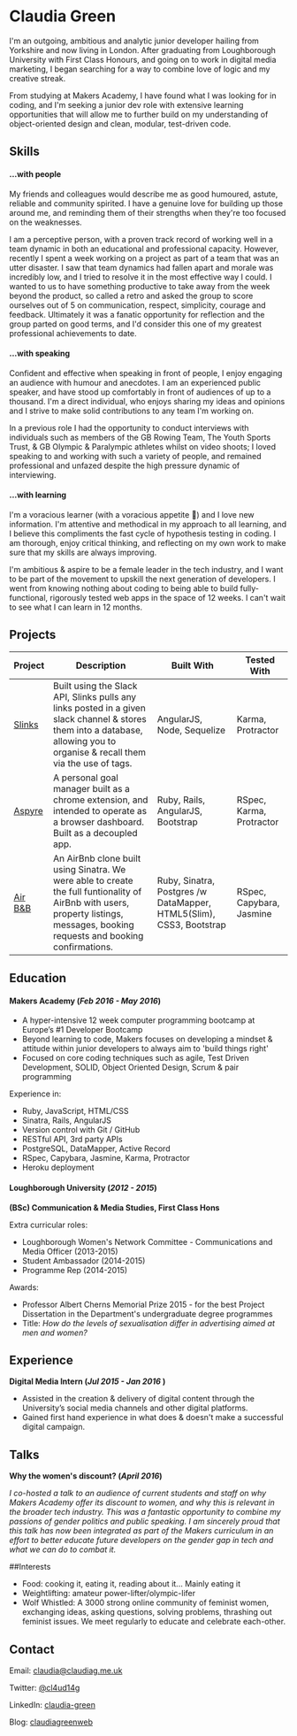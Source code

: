 # Claudia Green

I'm an outgoing, ambitious and analytic junior developer hailing from Yorkshire and now living in London. After graduating from Loughborough University with First Class Honours, and going on to work in digital media marketing, I began searching for a way to combine love of logic and my creative streak.

From studying at Makers Academy, I have found what I was looking for in coding, and I'm seeking a junior dev role with extensive learning opportunities that will allow me to further build on my understanding of object-oriented design and clean, modular, test-driven code.


## Skills

#### ...with people

My friends and colleagues would describe me as good humoured, astute, reliable and community spirited. I have a genuine love for building up those around me, and reminding them of their strengths when they're too focused on the weaknesses.

I am a perceptive person, with a proven track record of working well in a team dynamic in both an educational and professional capacity. However, recently I spent a week working on a project as part of a team that was an utter disaster. I saw that team dynamics had fallen apart and morale was incredibly low, and I tried to resolve it in the most effective way I could. I wanted to us to have something productive to take away from the week beyond the product, so called a retro and asked the group to score ourselves out of 5 on communication, respect, simplicity, courage and feedback. Ultimately it was a fanatic opportunity for reflection and the group parted on good terms, and I'd consider this one of my greatest professional achievements to date.


#### ...with speaking

Confident and effective when speaking in front of people, I enjoy engaging an audience with humour and anecdotes. I am an experienced public speaker, and have stood up comfortably in front of audiences of up to a thousand. I'm a direct individual, who enjoys sharing my ideas and opinions and I strive to make solid contributions to any team I'm working on.

In a previous role I had the opportunity to conduct interviews with individuals such as members of the GB Rowing Team, The Youth Sports Trust, & GB Olympic & Paralympic athletes whilst on video shoots; I loved speaking to and working with such a variety of people, and remained professional and unfazed despite the high pressure dynamic of interviewing.

#### ...with learning

I'm a voracious learner (with a voracious appetite :fork_and_knife:) and I love new information. I'm attentive and methodical in my approach to all learning, and I believe this compliments the fast cycle of hypothesis testing in coding. I am thorough, enjoy critical thinking, and reflecting on my own work to make sure that my skills are always improving.

I'm ambitious & aspire to be a female leader in the tech industry, and I want to be part of the movement to upskill the next generation of developers. I went from knowing nothing about coding to being able to build fully-functional, rigorously tested web apps in the space of 12 weeks. I can't wait to see what I can learn in 12 months.


## Projects

Project | Description | Built With | Tested With
--- | --- | --- | ---
[Slinks](https://github.com/claudiagreen/slinks) | Built using the Slack API, Slinks pulls any links posted in a given slack channel & stores them into a database, allowing you to organise & recall them via the use of tags. | AngularJS, Node, Sequelize | Karma, Protractor
[Aspyre](https://github.com/claudiagreen/goalz-api) | A personal goal manager built as a chrome extension, and intended to operate as a browser dashboard. Built as a decoupled app. | Ruby, Rails, AngularJS, Bootstrap | RSpec, Karma, Protractor
[Air B&B](https://github.com/claudiagreen/makers_bnb) | An AirBnb clone built using Sinatra. We were able to create the full funtionality of AirBnb with users, property listings, messages, booking requests and booking confirmations. | Ruby, Sinatra, Postgres /w DataMapper, HTML5(Slim), CSS3, Bootstrap | RSpec, Capybara, Jasmine

## Education

#### Makers Academy (_Feb 2016 - May 2016_)

* A hyper-intensive 12 week computer programming bootcamp at Europe’s #1 Developer Bootcamp
* Beyond learning to code, Makers focuses on developing a mindset & attitude within junior developers to always aim to 'build things right'
* Focused on core coding techniques such as agile, Test Driven Development, SOLID, Object Oriented Design, Scrum & pair programming

Experience in:

* Ruby, JavaScript, HTML/CSS
* Sinatra, Rails, AngularJS
* Version control with Git / GitHub
* RESTful API, 3rd party APIs
* PostgreSQL, DataMapper, Active Record
* RSpec, Capybara, Jasmine, Karma, Protractor
* Heroku deployment

#### Loughborough University (_2012 - 2015_)

__(BSc) Communication & Media Studies, First Class Hons__

Extra curricular roles:

* Loughborough Women's Network Committee - Communications and Media Officer (2013-2015)
* Student Ambassador (2014-2015)
* Programme Rep (2014-2015)

Awards:

* Professor Albert Cherns Memorial Prize 2015 - for the best Project Dissertation in the Department's undergraduate degree programmes
* Title: _How do the levels of sexualisation differ in advertising aimed at men and women?_

## Experience

__Digital Media Intern (_Jul 2015 - Jan 2016_ )__
* Assisted in the creation & delivery of digital content through the University’s social media channels and other digital platforms.
* Gained first hand experience in what does & doesn't make a successful digital campaign.

## Talks

__Why the women's discount? (_April 2016_)__

_I co-hosted a talk to an audience of current students and staff on why Makers Academy offer its discount to women, and why this is relevant in the broader tech industry. This was a fantastic opportunity to combine my passions of gender politics and public speaking. I am sincerely proud that this talk has now been integrated as part of the Makers curriculum in an effort to better educate future developers on the gender gap in tech and what we can do to combat it._

##Interests
* Food: cooking it, eating it, reading about it... Mainly eating it
* Weightlifting: amateur power-lifter/olympic-lifer
* Wolf Whistled: A 3000 strong online community of feminist women, exchanging ideas, asking questions, solving problems, thrashing out feminist issues. We meet regularly to educate and celebrate each-other.

## Contact

Email: claudia@claudiag.me.uk

Twitter: [@cl4ud14g](https://twitter.com/CL4UD14G)

LinkedIn: [claudia-green](https://uk.linkedin.com/in/claudia-green-38190a82)

Blog: [claudiagreenweb](https://claudiagreenweb.wordpress.com/)
